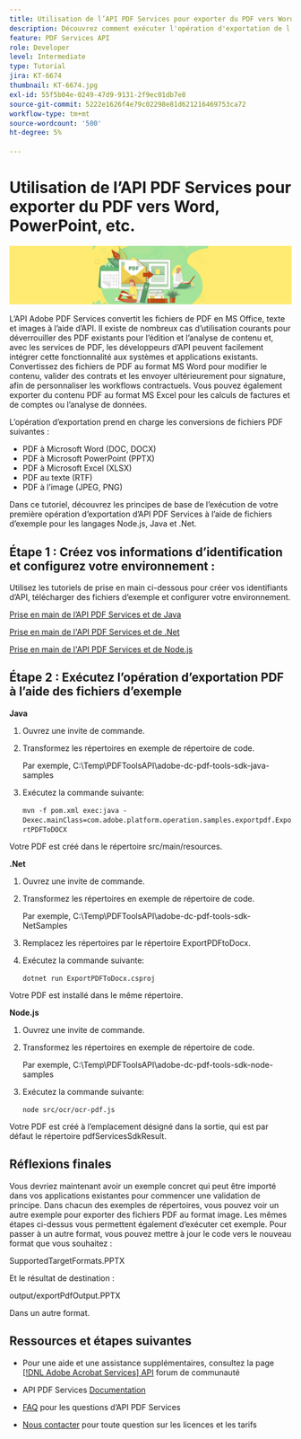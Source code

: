 ```yaml
---
title: Utilisation de l’API PDF Services pour exporter du PDF vers Word, PowerPoint, etc.
description: Découvrez comment exécuter l'opération d'exportation de l'API PDF Services à l'aide des fichiers d'exemple pour les langages Node.js, Java et .Net
feature: PDF Services API
role: Developer
level: Intermediate
type: Tutorial
jira: KT-6674
thumbnail: KT-6674.jpg
exl-id: 55f5b04e-0249-47d9-9131-2f9ec01db7e8
source-git-commit: 5222e1626f4e79c02298e81d621216469753ca72
workflow-type: tm+mt
source-wordcount: '500'
ht-degree: 5%

---
```


# Utilisation de l’API PDF Services pour exporter du PDF vers Word, PowerPoint, etc.

![Créer une image de héros PDF](assets/ExportPDF_hero.jpg)

L’API Adobe PDF Services convertit les fichiers de PDF en MS Office, texte et images à l’aide d’API. Il existe de nombreux cas d’utilisation courants pour déverrouiller des PDF existants pour l’édition et l’analyse de contenu et, avec les services de PDF, les développeurs d’API peuvent facilement intégrer cette fonctionnalité aux systèmes et applications existants. Convertissez des fichiers de PDF au format MS Word pour modifier le contenu, valider des contrats et les envoyer ultérieurement pour signature, afin de personnaliser les workflows contractuels. Vous pouvez également exporter du contenu PDF au format MS Excel pour les calculs de factures et de comptes ou l’analyse de données.

L’opération d’exportation prend en charge les conversions de fichiers PDF suivantes :

* PDF à Microsoft Word (DOC, DOCX)
* PDF à Microsoft PowerPoint (PPTX)
* PDF à Microsoft Excel (XLSX)
* PDF au texte (RTF)
* PDF à l’image (JPEG, PNG)

Dans ce tutoriel, découvrez les principes de base de l’exécution de votre première opération d’exportation d’API PDF Services à l’aide de fichiers d’exemple pour les langages Node.js, Java et .Net.

## Étape 1 : Créez vos informations d’identification et configurez votre environnement :

Utilisez les tutoriels de prise en main ci-dessous pour créer vos identifiants d’API, télécharger des fichiers d’exemple et configurer votre environnement.

[Prise en main de l’API PDF Services et de Java](gettingstartedjava.md)

[Prise en main de l&#39;API PDF Services et de .Net](gettingstartednet.md)

[Prise en main de l&#39;API PDF Services et de Node.js](createpdffromhtml.md)

## Étape 2 : Exécutez l’opération d’exportation PDF à l’aide des fichiers d’exemple

**Java**

1. Ouvrez une invite de commande.

1. Transformez les répertoires en exemple de répertoire de code.

   Par exemple, C:\Temp\PDFToolsAPI\adobe-dc-pdf-tools-sdk-java-samples

1. Exécutez la commande suivante:

   `mvn -f pom.xml exec:java -Dexec.mainClass=com.adobe.platform.operation.samples.exportpdf.ExportPDFToDOCX`

Votre PDF est créé dans le répertoire src/main/resources.

**.Net**

1. Ouvrez une invite de commande.

1. Transformez les répertoires en exemple de répertoire de code.

   Par exemple, C:\Temp\PDFToolsAPI\adobe-dc-pdf-tools-sdk-NetSamples

1. Remplacez les répertoires par le répertoire ExportPDFtoDocx.

1. Exécutez la commande suivante:

   `dotnet run ExportPDFToDocx.csproj`

Votre PDF est installé dans le même répertoire.

**Node.js**

1. Ouvrez une invite de commande.

1. Transformez les répertoires en exemple de répertoire de code.

   Par exemple, C:\Temp\PDFToolsAPI\adobe-dc-pdf-tools-sdk-node-samples

1. Exécutez la commande suivante:

   `node src/ocr/ocr-pdf.js`

Votre PDF est créé à l’emplacement désigné dans la sortie, qui est par défaut le répertoire pdfServicesSdkResult.

## Réflexions finales

Vous devriez maintenant avoir un exemple concret qui peut être importé dans vos applications existantes pour commencer une validation de principe. Dans chacun des exemples de répertoires, vous pouvez voir un autre exemple pour exporter des fichiers PDF au format image. Les mêmes étapes ci-dessus vous permettent également d’exécuter cet exemple. Pour passer à un autre format, vous pouvez mettre à jour le code vers le nouveau format que vous souhaitez :

SupportedTargetFormats.PPTX

Et le résultat de destination :

output/exportPdfOutput.PPTX

Dans un autre format.

## Ressources et étapes suivantes

* Pour une aide et une assistance supplémentaires, consultez la page [[!DNL Adobe Acrobat Services] API](https://community.adobe.com/t5/document-cloud-sdk/bd-p/Document-Cloud-SDK?page=1&amp;sort=latest_replies&amp;filter=all) forum de communauté

* API PDF Services [Documentation](https://www.adobe.com/go/pdftoolsapi_doc)

* [FAQ](https://community.adobe.com/t5/document-cloud-sdk/faq-for-document-services-pdf-tools-api/m-p/10726197) pour les questions d’API PDF Services

* [Nous contacter](https://www.adobe.com/go/pdftoolsapi_requestform) pour toute question sur les licences et les tarifs
